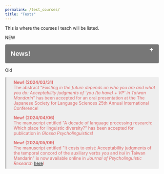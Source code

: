 ```yaml
---
permalink: /test_courses/
title: "Tests"
---
```


This is where the courses I teach will be listed.

<style>
.collapsible {
  background-color: #777;
  color: white;
  cursor: pointer;
  padding: 18px;
  width: 100%;
  border: none;
  text-align: left;
  outline: none;
  border-radius: 4px;
  font-size: 22px;
}

.active, .collapsible:hover {
  background-color: #555;
}

.collapsible:after {
  content: '\002B';
  color: white;
  font-weight: bold;
  float: right;
  margin-left: 5px;
  transform: translateY(-50%);
}

.active:after {
  content: "\2212";
}

.content {
  padding: 0 18px;
  max-height: 0;
  overflow: hidden;
  transition: max-height 0.4s ease-out;
  background-color: #eeeeee;
  color: #e06666;
  border-left: solid #bcbcbc 4px;
  border-radius: 4px;
  font-size: 18px;
}
</style>



NEW

<body>
<button class="collapsible"><b>News!</b></button>
<div class="content">
<br>
<p><b>New! (2024/05/09)</b><br>The manuscript entitled "It costs to exist: Acceptability judgments of the temporal concord of the auxiliary verbs <i>you</i> and <i>hui</i> in Taiwan Mandarin" is now available online in <i>Journal of Psycholinguistic Research</i> <a href="https://doi.org/10.1007/s10936-024-10086-5" target="_blank">here</a>!
</p>
<p><b>New! (2024/04/06)</b><br>The manuscript entitled "A decade of language processing research: Which place for linguistic diversity?" has been accepted for publication in <i>Glossa Psycholinguistics</i>!
</p><
p><b>New! (2024/03/31)</b><br>The abstract "<i>Existing in the future depends on who you are and what you do: Acceptability judgments of ‘you (to have) + VP’ in Taiwan Mandarin</i>" has been accepted for an oral presentation at the The Japanese Society for Language Sciences 25th Annual International Conference!<br>
</p>
</div>



<script>
var coll = document.getElementsByClassName("collapsible");
var i;

for (i = 0; i < coll.length; i++) {
  coll[i].addEventListener("click", function() {
    this.classList.toggle("active");
    var content = this.nextElementSibling;
    if (content.style.maxHeight){
      content.style.maxHeight = null;
    } else {
      content.style.maxHeight = content.scrollHeight + "px";
    } 
  });
}
</script>
</body>

Old
<div style='background-color:#eeeeee; color: #e06666; border-left: solid #bcbcbc 4px; border-radius: 4px; padding:0.7em;'>
<div style='margin-left:1em;'><b>New! (2024/03/31)</b><br>The abstract "<i>Existing in the future depends on who you are and what you do: Acceptability judgments of ‘you (to have) + VP’ in Taiwan Mandarin</i>" has been accepted for an oral presentation at the The Japanese Society for Language Sciences 25th Annual International Conference!<br>
</div>
<div style='margin-left:1em;margin-top:1em'><b>New! (2024/04/06)</b><br>The manuscript entitled "A decade of language processing research: Which place for linguistic diversity?" has been accepted for publication in <i>Glossa Psycholinguistics</i>!
</div>
<div style='margin-left:1em;margin-top:1em'><b>New! (2024/05/09)</b><br>The manuscript entitled "It costs to exist: Acceptability judgments of the temporal concord of the auxiliary verbs <i>you</i> and <i>hui</i> in Taiwan Mandarin" is now available online in <i>Journal of Psycholinguistic Research</i> <a href="https://doi.org/10.1007/s10936-024-10086-5" target="_blank">here</a>!
</div>
</div>





